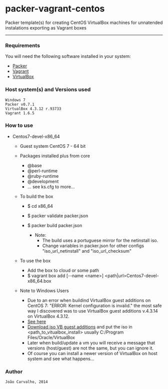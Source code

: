# packer-vagrant-centos

Packer template(s) for creating CentOS VirtualBox machines for unnatended instalations exporting as Vagrant boxes
<hr>

### Requirements

You will need the following software installed in your system:

  - [Packer](http://www.packer.io/)
  - [Vagrant](http://www.vagrantup.com/)
  - [VirtualBox](https://www.virtualbox.org/)
	
### Host system(s) and Versions used
	
	Windows 7
	Packer v0.7.1
	VirtualBox 4.3.12 r.93733
	Vagrant 1.6.5

### How to use
	
* Centos7-devel-x86_64
    - Guest system CentOS 7 - 64 bit

	- Packages installed plus from core
		- @base
		- @perl-runtime
		- @ruby-runtime
		- @development 
		- ... see ks.cfg to more...
    	
	- To build the box
		- $ cd x86_64
		- $ packer validate packer.json
		- $ packer build packer.json
		
			- Note: 
				- The build uses a portuguese mirror for the netinstall iso.
				- Change variables in packer.json for other configs "iso_url_netinstall" and "iso_url_checksum"
				
	- To use the box
		- Add the box to cloud or some path
		- $ vagrant box add [--name \<name>] \<path|url>Centos7-devel-x86_64.box
	
	- Note to Windows Users
		- Due to an error when buildind VirtualBox guest additions on CentOS 7: "ERROR: Kernel configuration is invalid." the most safe way I discovered was to use VirtualBox guest additions v.4.3.14 on VirtualBox 4.3.12.
		- [See here](https://forums.virtualbox.org/viewtopic.php?f=3&t=62485&start=15#p298960)
		- [Download iso VB guest additions](http://download.virtualbox.org/virtualbox/) and put the iso in <path_to_vitualbox_install> usually C:/Program Files/Oracle/VirtualBox
		- Later when build/update a vm you will receive a message that versions (host/guest) are not the same, but you can ignore it.
		- Of course you can install a newer version of VirtualBox on host system and see what happens...

### Author

	João Carvalho, 2014
